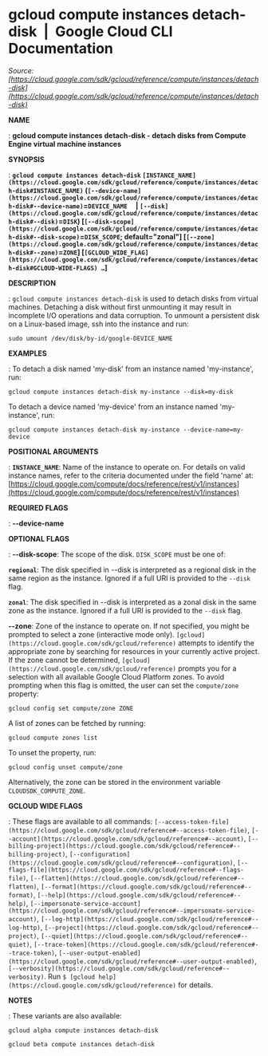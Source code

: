 # gcloud compute instances detach-disk  |  Google Cloud CLI Documentation

*Source: [https://cloud.google.com/sdk/gcloud/reference/compute/instances/detach-disk](https://cloud.google.com/sdk/gcloud/reference/compute/instances/detach-disk)*

**NAME**

: **gcloud compute instances detach-disk - detach disks from Compute Engine virtual machine instances**

**SYNOPSIS**

: **`gcloud compute instances detach-disk` `[INSTANCE_NAME](https://cloud.google.com/sdk/gcloud/reference/compute/instances/detach-disk#INSTANCE_NAME)` (`[--device-name](https://cloud.google.com/sdk/gcloud/reference/compute/instances/detach-disk#--device-name)`=`DEVICE_NAME`     | `[--disk](https://cloud.google.com/sdk/gcloud/reference/compute/instances/detach-disk#--disk)`=`DISK`) [`[--disk-scope](https://cloud.google.com/sdk/gcloud/reference/compute/instances/detach-disk#--disk-scope)`=`DISK_SCOPE`; default="zonal"] [`[--zone](https://cloud.google.com/sdk/gcloud/reference/compute/instances/detach-disk#--zone)`=`ZONE`] [`[GCLOUD_WIDE_FLAG](https://cloud.google.com/sdk/gcloud/reference/compute/instances/detach-disk#GCLOUD-WIDE-FLAGS) …`]**

**DESCRIPTION**

: `gcloud compute instances detach-disk` is used to detach disks from
virtual machines.
Detaching a disk without first unmounting it may result in incomplete I/O
operations and data corruption. To unmount a persistent disk on a Linux-based
image, ssh into the instance and run:

```
sudo umount /dev/disk/by-id/google-DEVICE_NAME
```

**EXAMPLES**

: To detach a disk named 'my-disk' from an instance named 'my-instance', run:

```
gcloud compute instances detach-disk my-instance --disk=my-disk
```

To detach a device named 'my-device' from an instance named 'my-instance', run:

```
gcloud compute instances detach-disk my-instance --device-name=my-device
```

**POSITIONAL ARGUMENTS**

: **`INSTANCE_NAME`**:
Name of the instance to operate on. For details on valid instance names, refer
to the criteria documented under the field 'name' at: [https://cloud.google.com/compute/docs/reference/rest/v1/instances](https://cloud.google.com/compute/docs/reference/rest/v1/instances)

**REQUIRED FLAGS**

: **--device-name**

**OPTIONAL FLAGS**

: **--disk-scope**:
The scope of the disk. `DISK_SCOPE` must be one of:

**`regional`**:
The disk specified in --disk is interpreted as a regional disk in the same
region as the instance. Ignored if a full URI is provided to the
`--disk` flag.

**`zonal`**:
The disk specified in --disk is interpreted as a zonal disk in the same zone as
the instance. Ignored if a full URI is provided to the `--disk` flag.

**--zone**:
Zone of the instance to operate on. If not specified, you might be prompted to
select a zone (interactive mode only). `[gcloud](https://cloud.google.com/sdk/gcloud/reference)` attempts to identify the
appropriate zone by searching for resources in your currently active project. If
the zone cannot be determined, `[gcloud](https://cloud.google.com/sdk/gcloud/reference)` prompts you for a selection with
all available Google Cloud Platform zones.
To avoid prompting when this flag is omitted, the user can set the
``compute/zone`` property:

```
gcloud config set compute/zone ZONE
```

A list of zones can be fetched by running:

```
gcloud compute zones list
```

To unset the property, run:

```
gcloud config unset compute/zone
```

Alternatively, the zone can be stored in the environment variable
``CLOUDSDK_COMPUTE_ZONE``.

**GCLOUD WIDE FLAGS**

: These flags are available to all commands: `[--access-token-file](https://cloud.google.com/sdk/gcloud/reference#--access-token-file)`,
`[--account](https://cloud.google.com/sdk/gcloud/reference#--account)`, `[--billing-project](https://cloud.google.com/sdk/gcloud/reference#--billing-project)`,
`[--configuration](https://cloud.google.com/sdk/gcloud/reference#--configuration)`,
`[--flags-file](https://cloud.google.com/sdk/gcloud/reference#--flags-file)`,
`[--flatten](https://cloud.google.com/sdk/gcloud/reference#--flatten)`, `[--format](https://cloud.google.com/sdk/gcloud/reference#--format)`, `[--help](https://cloud.google.com/sdk/gcloud/reference#--help)`, `[--impersonate-service-account](https://cloud.google.com/sdk/gcloud/reference#--impersonate-service-account)`,
`[--log-http](https://cloud.google.com/sdk/gcloud/reference#--log-http)`,
`[--project](https://cloud.google.com/sdk/gcloud/reference#--project)`, `[--quiet](https://cloud.google.com/sdk/gcloud/reference#--quiet)`, `[--trace-token](https://cloud.google.com/sdk/gcloud/reference#--trace-token)`, `[--user-output-enabled](https://cloud.google.com/sdk/gcloud/reference#--user-output-enabled)`,
`[--verbosity](https://cloud.google.com/sdk/gcloud/reference#--verbosity)`.
Run `$ [gcloud help](https://cloud.google.com/sdk/gcloud/reference)` for details.

**NOTES**

: These variants are also available:

```
gcloud alpha compute instances detach-disk
```

```
gcloud beta compute instances detach-disk
```